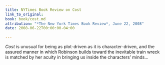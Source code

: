```yaml
---
title: NYTimes Book Review on Cost
link_to_original: 
book: book/cost.md
attribution: "*The New York Times Book Review*, June 22, 2008"
date: 2008-06-22T00:00:00-04:00

---
```

_Cost_ is unusual for being as plot-driven as it is character-driven, and the assured manner in which Robinson builds toward the inevitable train wreck is matched by her acuity in bringing us inside the characters’ minds…